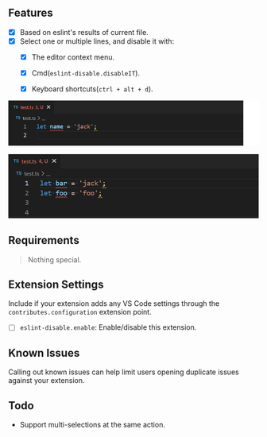 ## Features

- [x] Based on eslint's results of current file.
- [x] Select one or multiple lines, and disable it with:
  - [x] The editor context menu.
  - [x] Cmd(`eslint-disable.disableIT`).
  - [x] Keyboard shortcuts(`ctrl + alt + d`).


![](assets/1.gif)

![](assets/2.gif)

## Requirements

> Nothing special.

## Extension Settings

Include if your extension adds any VS Code settings through the `contributes.configuration` extension point.

 - [ ] `eslint-disable.enable`: Enable/disable this extension.

## Known Issues

Calling out known issues can help limit users opening duplicate issues against your extension.

## Todo

- Support multi-selections at the same action. 